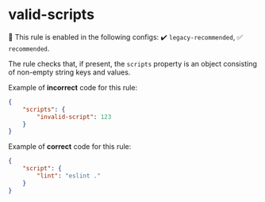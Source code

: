 # valid-scripts

💼 This rule is enabled in the following configs: ✔️ `legacy-recommended`, ✅ `recommended`.

<!-- end auto-generated rule header -->

The rule checks that, if present, the `scripts` property is an object consisting of non-empty string keys and values.

Example of **incorrect** code for this rule:

```json
{
	"scripts": {
		"invalid-script": 123
	}
}
```

Example of **correct** code for this rule:

```json
{
	"script": {
		"lint": "eslint ."
	}
}
```

